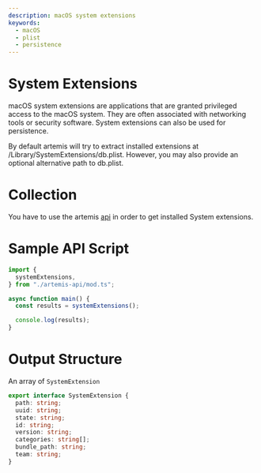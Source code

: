 ```yaml
---
description: macOS system extensions
keywords:
  - macOS
  - plist
  - persistence
---
```


# System Extensions

macOS system extensions are applications that are granted privileged access to
the macOS system. They are often associated with networking tools or security
software. System extensions can also be used for persistence.

By default artemis will try to extract installed extensions at
/Library/SystemExtensions/db.plist. However, you may also provide an optional
alternative path to db.plist.

# Collection

You have to use the artemis [api](../../API/overview.md) in order to get
installed System extensions.

# Sample API Script

```typescript
import {
  systemExtensions,
} from "./artemis-api/mod.ts";

async function main() {
  const results = systemExtensions();

  console.log(results);
}
```

# Output Structure

An array of `SystemExtension`

```typescript
export interface SystemExtension {
  path: string;
  uuid: string;
  state: string;
  id: string;
  version: string;
  categories: string[];
  bundle_path: string;
  team: string;
}
```
